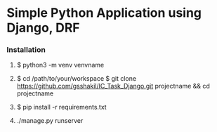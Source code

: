 <h1>Simple Python Application using Django, DRF</h1>

<h3>Installation</h3>

1. $ python3 -m venv venvname

2. $ cd /path/to/your/workspace
   $ git clone https://github.com/gsshakil/IC_Task_Django.git projectname && cd projectname

3. $ pip install -r requirements.txt

4. ./manage.py runserver
